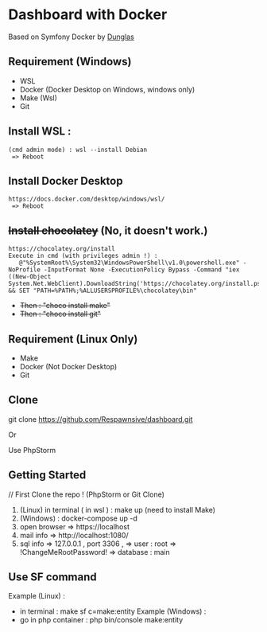 # Dashboard with Docker

Based on Symfony Docker by [Dunglas](https://github.com/dunglas/symfony-docker/)

## Requirement (Windows)

   * WSL
   * Docker (Docker Desktop on Windows, windows only)
   * Make (Wsl) 
   * Git

   ## Install WSL :
    (cmd admin mode) : wsl --install Debian
     => Reboot
    
   ## Install Docker Desktop 
    https://docs.docker.com/desktop/windows/wsl/
     => Reboot
    
   ## ~~Install chocolatey~~ (No, it doesn't work.)
    https://chocolatey.org/install 
    Execute in cmd (with privileges admin !) : 
       @"%SystemRoot%\System32\WindowsPowerShell\v1.0\powershell.exe" -NoProfile -InputFormat None -ExecutionPolicy Bypass -Command "iex ((New-Object System.Net.WebClient).DownloadString('https://chocolatey.org/install.ps1'))" && SET "PATH=%PATH%;%ALLUSERSPROFILE%\chocolatey\bin"
    
   * ~~Then : "choco install make"~~ 
   * ~~Then : "choco install git"~~

## Requirement (Linux Only)
   * Make
   * Docker (Not Docker Desktop)
   * Git

## Clone
    
git clone https://github.com/Respawnsive/dashboard.git

Or 

Use PhpStorm

## Getting Started

// First Clone the repo ! (PhpStorm or Git Clone)

1. (Linux) in terminal ( in wsl ) : make up (need to install Make)
1. (Windows) : docker-compose up -d
2. open browser => https://localhost
3. mail info => http://localhost:1080/
4. sql info => 127.0.0.1 , port 3306 , => user : root => !ChangeMeRootPassword! => database : main


## Use SF command

Example (Linux) : 
   * in terminal : 
        make sf c=make:entity
Example (Windows) :
   * go in php container :
        php bin/console make:entity
